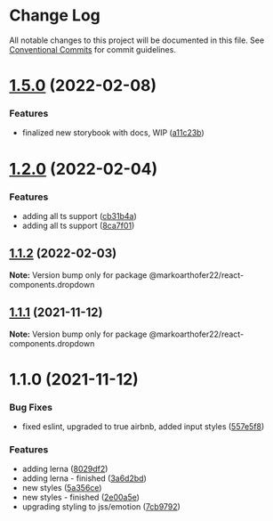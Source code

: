 # Change Log

All notable changes to this project will be documented in this file.
See [Conventional Commits](https://conventionalcommits.org) for commit guidelines.

# [1.5.0](https://github.com/markoarthofer22/react-components/compare/@markoarthofer22/react-components.dropdown@1.2.0...@markoarthofer22/react-components.dropdown@1.5.0) (2022-02-08)


### Features

* finalized new storybook with docs, WIP ([a11c23b](https://github.com/markoarthofer22/react-components/commit/a11c23bcde3e37023c02a5721f1b564d6413c1d0))





# [1.2.0](https://github.com/markoarthofer22/react-components/compare/@markoarthofer22/react-components.dropdown@1.1.2...@markoarthofer22/react-components.dropdown@1.2.0) (2022-02-04)


### Features

* adding all ts support ([cb31b4a](https://github.com/markoarthofer22/react-components/commit/cb31b4aee37bcd4a7617a49d61b181a4bde72574))
* adding all ts support ([8ca7f01](https://github.com/markoarthofer22/react-components/commit/8ca7f01aaccb8e60ad63072c3bca1374112bbc87))





## [1.1.2](https://github.com/markoarthofer22/react-components/compare/@markoarthofer22/react-components.dropdown@1.1.1...@markoarthofer22/react-components.dropdown@1.1.2) (2022-02-03)

**Note:** Version bump only for package @markoarthofer22/react-components.dropdown





## [1.1.1](https://github.com/markoarthofer22/react-components/compare/@markoarthofer22/react-components.dropdown@1.1.0...@markoarthofer22/react-components.dropdown@1.1.1) (2021-11-12)

**Note:** Version bump only for package @markoarthofer22/react-components.dropdown





# 1.1.0 (2021-11-12)


### Bug Fixes

* fixed eslint, upgraded to true airbnb, added input styles ([557e5f8](https://github.com/markoarthofer22/react-components/commit/557e5f8b8c9ebdc2bc8602b576dda26cbd444a05))


### Features

* adding lerna ([8029df2](https://github.com/markoarthofer22/react-components/commit/8029df269418d941a0a44f5d92a65dbe5fd854cf))
* adding lerna - finished ([3a6d2bd](https://github.com/markoarthofer22/react-components/commit/3a6d2bd05ae4ea91d1150b5d94d9097c94206911))
* new styles ([5a356ce](https://github.com/markoarthofer22/react-components/commit/5a356ce259591a4a04c9da246c1f6b280b7287f3))
* new styles - finished ([2e00a5e](https://github.com/markoarthofer22/react-components/commit/2e00a5e9752c8bac2a09b3e7b0be24d43158af36))
* upgrading styling to jss/emotion ([7cb9792](https://github.com/markoarthofer22/react-components/commit/7cb979253c5b6b7f593e6f2954c1abc5f333980c))
